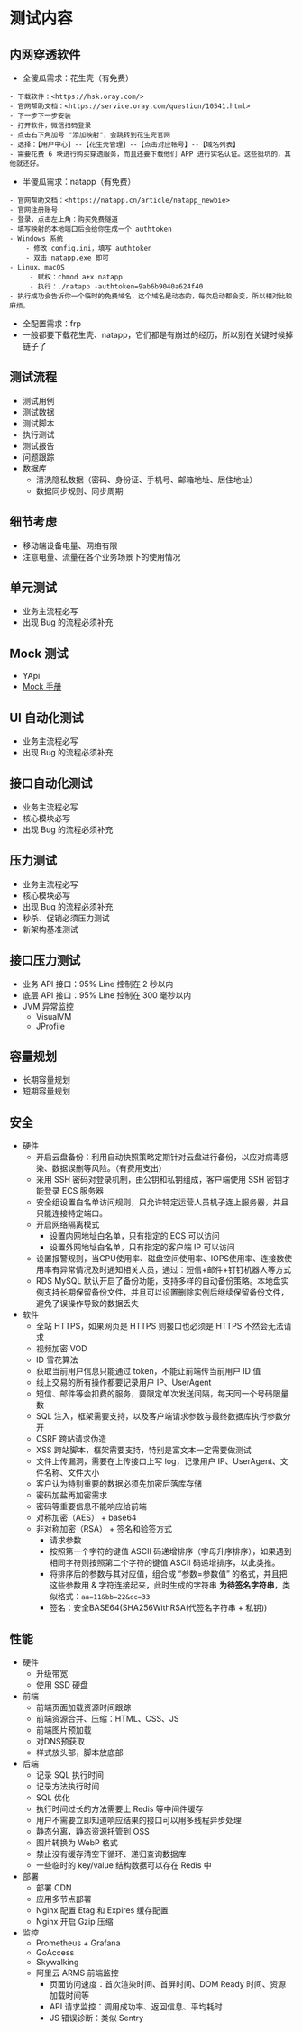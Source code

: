 
# 测试内容

## 内网穿透软件

- 全傻瓜需求：花生壳（有免费）

```
- 下载软件：<https://hsk.oray.com/>
- 官网帮助文档：<https://service.oray.com/question/10541.html>
- 下一步下一步安装
- 打开软件，微信扫码登录
- 点击右下角加号 "添加映射"，会跳转到花生壳官网
- 选择：【用户中心】--【花生壳管理】--【点击对应帐号】--【域名列表】
- 需要花费 6 块进行购买穿透服务，而且还要下载他们 APP 进行实名认证。这些挺坑的，其他就还好。
```


- 半傻瓜需求：natapp（有免费）

```
- 官网帮助文档：<https://natapp.cn/article/natapp_newbie>
- 官网注册账号
- 登录，点击左上角：购买免费隧道
- 填写映射的本地端口后会给你生成一个 authtoken
- Windows 系统
    - 修改 config.ini，填写 authtoken
    - 双击 natapp.exe 即可
- Linux、macOS
     - 赋权：chmod a+x natapp
     - 执行：./natapp -authtoken=9ab6b9040a624f40
- 执行成功会告诉你一个临时的免费域名，这个域名是动态的，每次启动都会变，所以相对比较麻烦。
```

- 全配置需求：frp
- 一般都要下载花生壳、natapp，它们都是有崩过的经历，所以别在关键时候掉链子了

## 测试流程

- 测试用例
- 测试数据
- 测试脚本
- 执行测试
- 测试报告
- 问题跟踪
- 数据库
    - 清洗隐私数据（密码、身份证、手机号、邮箱地址、居住地址）
    - 数据同步规则、同步周期

## 细节考虑

- 移动端设备电量、网络有限
- 注意电量、流量在各个业务场景下的使用情况

## 单元测试

- 业务主流程必写
- 出现 Bug 的流程必须补充

## Mock 测试

- YApi
- [Mock 手册](../dev/common/mock.md)

## UI 自动化测试

- 业务主流程必写
- 出现 Bug 的流程必须补充

## 接口自动化测试

- 业务主流程必写
- 核心模块必写
- 出现 Bug 的流程必须补充

## 压力测试

- 业务主流程必写
- 核心模块必写
- 出现 Bug 的流程必须补充
- 秒杀、促销必须压力测试
- 新架构基准测试


## 接口压力测试

- 业务 API 接口：95% Line 控制在 2 秒以内
- 底层 API 接口：95% Line 控制在 300 毫秒以内
- JVM 异常监控
    - VisualVM
    - JProfile

## 容量规划

- 长期容量规划
- 短期容量规划


## 安全

- 硬件
    - 开启云盘备份：利用自动快照策略定期针对云盘进行备份，以应对病毒感染、数据误删等风险。（有费用支出）
    - 采用 SSH 密码对登录机制，由公钥和私钥组成，客户端使用 SSH 密钥才能登录 ECS 服务器
    - 安全组设置白名单访问规则，只允许特定运营人员机子连上服务器，并且只能连接特定端口。
    - 开启网络隔离模式
        - 设置内网地址白名单，只有指定的 ECS 可以访问
        - 设置外网地址白名单，只有指定的客户端 IP 可以访问
    - 设置报警规则，当CPU使用率、磁盘空间使用率、IOPS使用率、连接数使用率有异常情况及时通知相关人员，通过：短信+邮件+钉钉机器人等方式
    - RDS MySQL 默认开启了备份功能，支持多样的自动备份策略。本地盘实例支持长期保留备份文件，并且可以设置删除实例后继续保留备份文件，避免了误操作导致的数据丢失
- 软件
    - 全站 HTTPS，如果网页是 HTTPS 则接口也必须是 HTTPS 不然会无法请求
    - 视频加密 VOD
    - ID 雪花算法
    - 获取当前用户信息只能通过 token，不能让前端传当前用户 ID 值
    - 线上交易的所有操作都要记录用户 IP、UserAgent
    - 短信、邮件等会扣费的服务，要限定单次发送间隔，每天同一个号码限量数
    - SQL 注入，框架需要支持，以及客户端请求参数与最终数据库执行参数分开
    - CSRF 跨站请求伪造
    - XSS 跨站脚本，框架需要支持，特别是富文本一定需要做测试
    - 文件上传漏洞，需要在上传接口上写 log，记录用户 IP、UserAgent、文件名称、文件大小
    - 客户认为特别重要的数据必须先加密后落库存储
    - 密码加盐再加密需求
    - 密码等重要信息不能响应给前端
    - 对称加密（AES） + base64
    - 非对称加密（RSA） + 签名和验签方式
        - 请求参数
        - 按照第一个字符的键值 ASCII 码递增排序（字母升序排序），如果遇到相同字符则按照第二个字符的键值 ASCII 码递增排序，以此类推。
        - 将排序后的参数与其对应值，组合成 “参数=参数值” 的格式，并且把这些参数用 & 字符连接起来，此时生成的字符串 **为待签名字符串**，类似格式：`aa=11&bb=22&cc=33`
        - 签名：安全BASE64(SHA256WithRSA(代签名字符串 + 私钥))

## 性能

- 硬件
    - 升级带宽
    - 使用 SSD 硬盘
- 前端
    - 前端页面加载资源时间跟踪
    - 前端资源合并、压缩：HTML、CSS、JS
    - 前端图片预加载
    - 对DNS预获取
    - 样式放头部，脚本放底部
- 后端
    - 记录 SQL 执行时间
    - 记录方法执行时间
    - SQL 优化
    - 执行时间过长的方法需要上 Redis 等中间件缓存
    - 用户不需要立即知道响应结果的接口可以用多线程异步处理
    - 静态分离，静态资源托管到 OSS
    - 图片转换为 WebP 格式
    - 禁止没有缓存清空下循环、递归查询数据库
    - 一些临时的 key/value 结构数据可以存在 Redis 中
- 部署
    - 部署 CDN
    - 应用多节点部署
    - Nginx 配置 Etag 和 Expires 缓存配置
    - Nginx 开启 Gzip 压缩
- 监控
    - Prometheus + Grafana
    - GoAccess
    - Skywalking
    - 阿里云 ARMS 前端监控
        - 页面访问速度：首次渲染时间、首屏时间、DOM Ready 时间、资源加载时间等
        - API 请求监控：调用成功率、返回信息、平均耗时
        - JS 错误诊断：类似 Sentry












